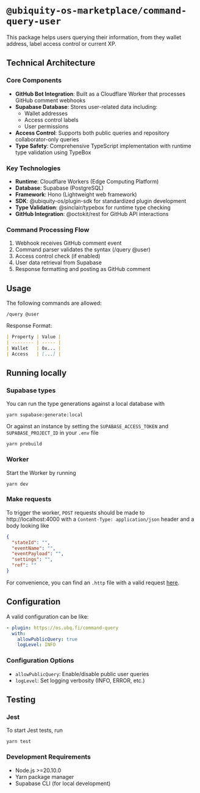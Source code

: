 # `@ubiquity-os-marketplace/command-query-user`

This package helps users querying their information, from they wallet address, label access control or current XP.

## Technical Architecture

### Core Components

- **GitHub Bot Integration**: Built as a Cloudflare Worker that processes GitHub comment webhooks
- **Supabase Database**: Stores user-related data including:
  - Wallet addresses
  - Access control labels
  - User permissions
- **Access Control**: Supports both public queries and repository collaborator-only queries
- **Type Safety**: Comprehensive TypeScript implementation with runtime type validation using TypeBox

### Key Technologies

- **Runtime**: Cloudflare Workers (Edge Computing Platform)
- **Database**: Supabase (PostgreSQL)
- **Framework**: Hono (Lightweight web framework)
- **SDK**: @ubiquity-os/plugin-sdk for standardized plugin development
- **Type Validation**: @sinclair/typebox for runtime type checking
- **GitHub Integration**: @octokit/rest for GitHub API interactions

### Command Processing Flow

1. Webhook receives GitHub comment event
2. Command parser validates the syntax (/query @user)
3. Access control check (if enabled)
4. User data retrieval from Supabase
5. Response formatting and posting as GitHub comment

## Usage

The following commands are allowed:

```shell
/query @user
```

Response Format:

```markdown
| Property | Value |
| -------- | ----- |
| Wallet   | 0x... |
| Access   | [...] |
```

## Running locally

### Supabase types

You can run the type generations against a local database with

```shell
yarn supabase:generate:local
```

Or against an instance by setting the `SUPABASE_ACCESS_TOKEN` and `SUPABASE_PROJECT_ID` in your `.env` file

```shell
yarn prebuild
```

### Worker

Start the Worker by running

```shell
yarn dev
```

### Make requests

To trigger the worker, `POST` requests should be made to http://localhost:4000 with a `Content-Type: application/json`
header and a body looking like

```json
{
  "stateId": "",
  "eventName": "",
  "eventPayload": "",
  "settings": "",
  "ref": ""
}
```

For convenience, you can find an `.http` file with a valid request [here](/tests/http/request.http).

## Configuration

A valid configuration can be like:

```yaml
- plugin: https://os.ubq.fi/command-query
  with:
    allowPublicQuery: true
    logLevel: INFO
```

### Configuration Options

- `allowPublicQuery`: Enable/disable public user queries
- `logLevel`: Set logging verbosity (INFO, ERROR, etc.)

## Testing

### Jest

To start Jest tests, run

```shell
yarn test
```

### Development Requirements

- Node.js >=20.10.0
- Yarn package manager
- Supabase CLI (for local development)
